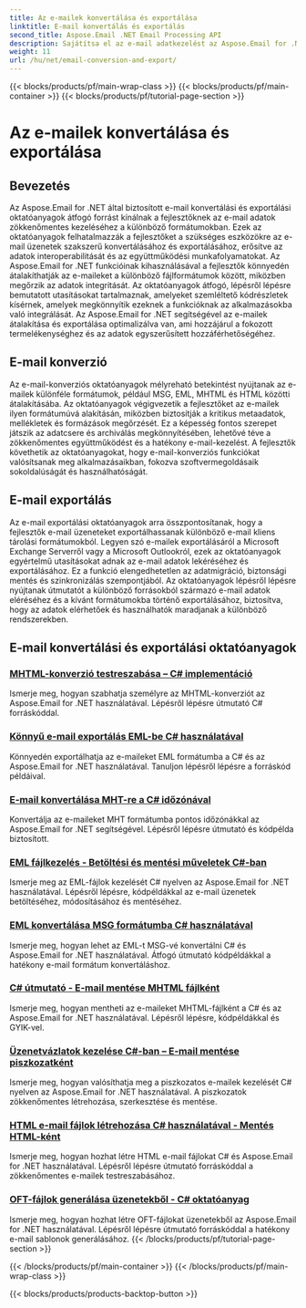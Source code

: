 ```yaml
---
title: Az e-mailek konvertálása és exportálása
linktitle: E-mail konvertálás és exportálás
second_title: Aspose.Email .NET Email Processing API
description: Sajátítsa el az e-mail adatkezelést az Aspose.Email for .NET oktatóanyagaival. E-mailek konvertálása, exportálása, integritás megőrzése, mellékletek kezelése. Emeld fel példákkal.
weight: 11
url: /hu/net/email-conversion-and-export/
---
```


{{< blocks/products/pf/main-wrap-class >}}
{{< blocks/products/pf/main-container >}}
{{< blocks/products/pf/tutorial-page-section >}}

# Az e-mailek konvertálása és exportálása


## Bevezetés

Az Aspose.Email for .NET által biztosított e-mail konvertálási és exportálási oktatóanyagok átfogó forrást kínálnak a fejlesztőknek az e-mail adatok zökkenőmentes kezeléséhez a különböző formátumokban. Ezek az oktatóanyagok felhatalmazzák a fejlesztőket a szükséges eszközökre az e-mail üzenetek szakszerű konvertálásához és exportálásához, erősítve az adatok interoperabilitását és az együttműködési munkafolyamatokat. Az Aspose.Email for .NET funkcióinak kihasználásával a fejlesztők könnyedén átalakíthatják az e-maileket a különböző fájlformátumok között, miközben megőrzik az adatok integritását. Az oktatóanyagok átfogó, lépésről lépésre bemutatott utasításokat tartalmaznak, amelyeket szemléltető kódrészletek kísérnek, amelyek megkönnyítik ezeknek a funkcióknak az alkalmazásokba való integrálását. Az Aspose.Email for .NET segítségével az e-mailek átalakítása és exportálása optimalizálva van, ami hozzájárul a fokozott termelékenységhez és az adatok egyszerűsített hozzáférhetőségéhez.

## E-mail konverzió

Az e-mail-konverziós oktatóanyagok mélyreható betekintést nyújtanak az e-mailek különféle formátumok, például MSG, EML, MHTML és HTML közötti átalakításába. Az oktatóanyagok végigvezetik a fejlesztőket az e-mailek ilyen formátumúvá alakításán, miközben biztosítják a kritikus metaadatok, mellékletek és formázások megőrzését. Ez a képesség fontos szerepet játszik az adatcsere és archiválás megkönnyítésében, lehetővé téve a zökkenőmentes együttműködést és a hatékony e-mail-kezelést. A fejlesztők követhetik az oktatóanyagokat, hogy e-mail-konverziós funkciókat valósítsanak meg alkalmazásaikban, fokozva szoftvermegoldásaik sokoldalúságát és használhatóságát.

## E-mail exportálás

Az e-mail exportálási oktatóanyagok arra összpontosítanak, hogy a fejlesztők e-mail üzeneteket exportálhassanak különböző e-mail kliens tárolási formátumokból. Legyen szó e-mailek exportálásáról a Microsoft Exchange Serverről vagy a Microsoft Outlookról, ezek az oktatóanyagok egyértelmű utasításokat adnak az e-mail adatok lekéréséhez és exportálásához. Ez a funkció elengedhetetlen az adatmigráció, biztonsági mentés és szinkronizálás szempontjából. Az oktatóanyagok lépésről lépésre nyújtanak útmutatót a különböző forrásokból származó e-mail adatok eléréséhez és a kívánt formátumokba történő exportálásához, biztosítva, hogy az adatok elérhetőek és használhatók maradjanak a különböző rendszerekben.

## E-mail konvertálási és exportálási oktatóanyagok
### [MHTML-konverzió testreszabása – C# implementáció](./customizing-mhtml-conversion-csharp-implementation/)
Ismerje meg, hogyan szabhatja személyre az MHTML-konverziót az Aspose.Email for .NET használatával. Lépésről lépésre útmutató C# forráskóddal.
### [Könnyű e-mail exportálás EML-be C# használatával](./effortless-email-export-to-eml-using-csharp/)
Könnyedén exportálhatja az e-maileket EML formátumba a C# és az Aspose.Email for .NET használatával. Tanuljon lépésről lépésre a forráskód példáival.
### [E-mail konvertálása MHT-re a C# időzónával](./converting-email-to-mht-with-timezone-in-csharp/)
Konvertálja az e-maileket MHT formátumba pontos időzónákkal az Aspose.Email for .NET segítségével. Lépésről lépésre útmutató és kódpélda biztosított.
### [EML fájlkezelés - Betöltési és mentési műveletek C#-ban](./eml-file-handling-load-and-save-operations-in-csharp/)
Ismerje meg az EML-fájlok kezelését C# nyelven az Aspose.Email for .NET használatával. Lépésről lépésre, kódpéldákkal az e-mail üzenetek betöltéséhez, módosításához és mentéséhez.
### [EML konvertálása MSG formátumba C# használatával](./converting-eml-to-msg-format-using-csharp/)
Ismerje meg, hogyan lehet az EML-t MSG-vé konvertálni C# és Aspose.Email for .NET használatával. Átfogó útmutató kódpéldákkal a hatékony e-mail formátum konvertáláshoz.
### [C# útmutató - E-mail mentése MHTML fájlként](./csharp-guide-saving-email-as-mhtml-file/)
Ismerje meg, hogyan mentheti az e-maileket MHTML-fájlként a C# és az Aspose.Email for .NET használatával. Lépésről lépésre, kódpéldákkal és GYIK-vel.
### [Üzenetvázlatok kezelése C#-ban – E-mail mentése piszkozatként](./draft-message-handling-in-csharp-saving-email-as-draft/)
Ismerje meg, hogyan valósíthatja meg a piszkozatos e-mailek kezelését C# nyelven az Aspose.Email for .NET használatával. A piszkozatok zökkenőmentes létrehozása, szerkesztése és mentése.
### [HTML e-mail fájlok létrehozása C# használatával - Mentés HTML-ként](./creating-html-email-files-using-csharp-save-as-html/)
Ismerje meg, hogyan hozhat létre HTML e-mail fájlokat C# és Aspose.Email for .NET használatával. Lépésről lépésre útmutató forráskóddal a zökkenőmentes e-mailek testreszabásához.
### [OFT-fájlok generálása üzenetekből - C# oktatóanyag](./generating-oft-files-from-messages-csharp-tutorial/)
Ismerje meg, hogyan hozhat létre OFT-fájlokat üzenetekből az Aspose.Email for .NET használatával. Lépésről lépésre útmutató forráskóddal a hatékony e-mail sablonok generálásához.
{{< /blocks/products/pf/tutorial-page-section >}}

{{< /blocks/products/pf/main-container >}}
{{< /blocks/products/pf/main-wrap-class >}}

{{< blocks/products/products-backtop-button >}}
